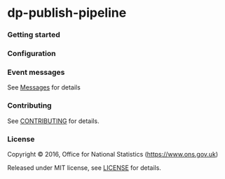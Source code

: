 dp-publish-pipeline
================

### Getting started

### Configuration

### Event messages
See [Messages](Messages.md) for details

### Contributing

See [CONTRIBUTING](CONTRIBUTING.md) for details.

### License

Copyright ©‎ 2016, Office for National Statistics (https://www.ons.gov.uk)

Released under MIT license, see [LICENSE](LICENSE.md) for details.
